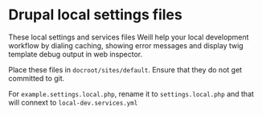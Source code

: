 # Drupal local settings files

These local settings and services files Weill help your local development
workflow by dialing caching, showing error messages and display twig
template debug output in web inspector.

Place these files in `docroot/sites/default`. Ensure that they do not get
committed to git.

For `example.settings.local.php`, rename it to `settings.local.php`
and that will connext to `local-dev.services.yml`

